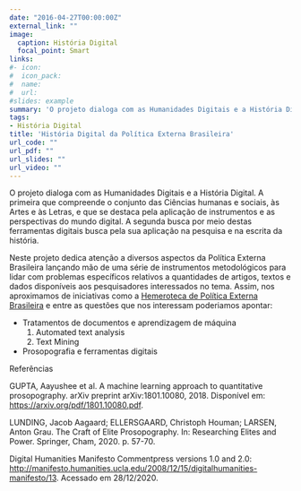 ```yaml
---
date: "2016-04-27T00:00:00Z"
external_link: ""
image:
  caption: História Digital
  focal_point: Smart
links:
#- icon: 
#  icon_pack: 
#  name: 
#  url: 
#slides: example
summary: 'O projeto dialoga com as Humanidades Digitais e a História Digital. A primeira que compreende o conjunto das Ciências humanas e sociais, às Artes e às Letras, e que se destaca pela aplicação de instrumentos e as perspectivas do mundo digital. A segunda busca por meio destas ferramentas digitais sua aplicação na pesquisa e na escrita da história.'
tags: 
- História Digital
title: 'História Digital da Política Externa Brasileira'
url_code: ""
url_pdf: ""
url_slides: ""
url_video: ""
---
```


O projeto dialoga com as Humanidades Digitais e a História Digital. A primeira que compreende o conjunto das Ciências humanas e sociais, às Artes e às Letras, e que se destaca pela aplicação de instrumentos e as perspectivas do mundo digital. A segunda busca por meio destas ferramentas digitais busca pela sua aplicação na pesquisa e na escrita da história.

Neste projeto dedica atenção a diversos aspectos da Política Externa Brasileira lançando mão de uma série de instrumentos metodológicos para lidar com problemas específicos relativos a quantidades de artigos, textos e dados disponíveis aos pesquisadores interessados no tema. Assim, nos aproximamos de iniciativas como a [Hemeroteca de Política Externa Brasileira](https://hemerotecapeb.lantri.org/recoll/) e entre as questões que nos interessam poderiamos apontar: 

- Tratamentos de documentos e aprendizagem de máquina
    1. Automated text analysis
    2. Text Mining
- Prosopografia e ferramentas digitais

Referências 

GUPTA, Aayushee et al. A machine learning approach to quantitative prosopography. arXiv preprint arXiv:1801.10080, 2018. Disponível em: https://arxiv.org/pdf/1801.10080.pdf. 

LUNDING, Jacob Aagaard; ELLERSGAARD, Christoph Houman; LARSEN, Anton Grau. The Craft of Elite Prosopography. In: Researching Elites and Power. Springer, Cham, 2020. p. 57-70.

Digital Humanities Manifesto Commentpress versions 1.0 and 2.0: http://manifesto.humanities.ucla.edu/2008/12/15/digitalhumanities-manifesto/13. Acessado em 28/12/2020.

